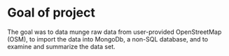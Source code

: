 # Goal of project
The goal was to data munge raw data from user-provided OpenStreetMap (OSM), to import the data into MongoDb, a non-SQL database, and to examine and summarize the data set. 

